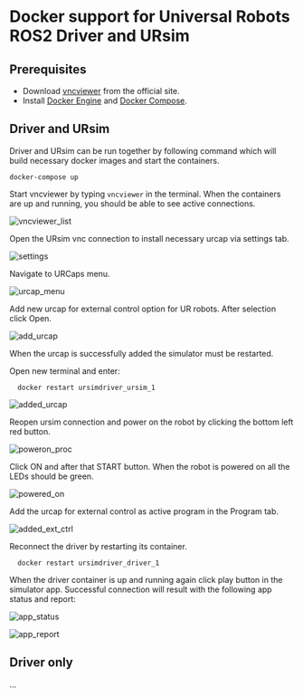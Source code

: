 # Docker support for Universal Robots ROS2 Driver and URsim

## Prerequisites
- Download [vncviewer](https://www.realvnc.com/en/connect/download/viewer/) from the official site.
- Install [Docker Engine](https://docs.docker.com/engine/install/ubuntu/) and [Docker Compose](https://docs.docker.com/compose/install/).

## Driver and URsim
Driver and URsim can be run together by following command  which will build necessary docker images and start the containers.
```
docker-compose up
```


Start vncviewer by typing `vncviewer` in the terminal. When the containers are up and running, you should be 
able to see active connections.
 
 ![vncviewer_list](resources/vncviewer_list.png)
 
 Open the URsim vnc connection to install necessary urcap via settings tab.
 
 ![settings](resources/settings.png)
 
 Navigate to URCaps menu.
 
 ![urcap_menu](resources/urcap_menu.png)

 Add new urcap for external control option for UR robots. After selection click Open.
 
 ![add_urcap](resources/add_urcap.png)
 
 When the urcap is successfully added the simulator must be restarted.
 
 Open new terminal and enter:
```
  docker restart ursimdriver_ursim_1
```
 
![added_urcap](resources/added_urcap.png)
 
Reopen ursim connection and power on the robot by clicking the bottom left red button.
 
![poweron_proc](resources/poweron_proc.png)
  
Click ON and after that START button. When the robot is powered on all the LEDs should be green.
  
![powered_on](resources/powered_on.png)

Add the urcap for external control as active program in the Program tab.

![added_ext_ctrl](resources/added_external_ctrl.png)

Reconnect the driver by restarting its container.
```
  docker restart ursimdriver_driver_1
```
When the driver container is up and running again click play button in the simulator app. Successful connection
will result with the following app status and report:

![app_status](resources/running_external_ctrl.png)

![app_report](resources/terminal.png)

## Driver only
...



 
